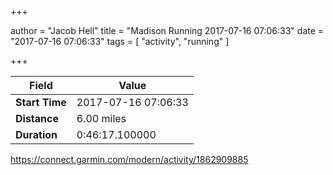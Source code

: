 +++

author = "Jacob Hell"
title = "Madison Running 2017-07-16 07:06:33"
date = "2017-07-16 07:06:33"
tags = [
    "activity", "running"
]

+++

<!--more-->

|Field  |Value  |
|--- | --- |
|**Start Time**|2017-07-16 07:06:33|
|**Distance**|6.00 miles|
|**Duration**|0:46:17.100000|

https://connect.garmin.com/modern/activity/1862909885